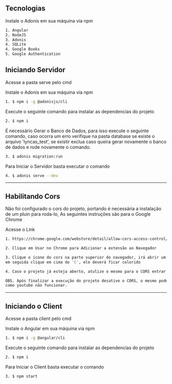 ## Tecnologias
Instale o Adonis em sua máquina via npm
```bash
1. Angular
2. NodeJS
3. Adonis
4. SQLite
4. Google Books
5. Google Authentication
```

## Iniciando Servidor

Acesse a pasta serve pelo cmd

Instale o Adonis em sua máquina via npm
```bash
1. $ npm i -g @adonisjs/cli
```

Execute o seguinte comando para instalar as dependencias do projeto
```bash
2. $ npm i
```

É necessário Gerar o Banco de Dados, para isso execute o seguinte comando, caso ocorra um erro verifique na pasta database se existe o arquivo 'lyncas_test', se existir exclua caso queira gerar novamente o banco de dados e rode novamente o comando.
```bash
3. $ adonis migration:run
```

Para Iniciar o Servidor basta executar o comando
```bash
4. $ adonis serve --dev
```

---

## Habilitando Cors

Não foi configurado o cors do projeto, portando é necessária a instalação de um pluin para roda-lo,
As seguintes instruções são para o Google Chrome

Acesse o Link
```bash
1. https://chrome.google.com/webstore/detail/allow-cors-access-control/lhobafahddgcelffkeicbaginigeejlf
```

```bash
2. Clique em Usar no Chrome para Adicionar a extensão ao Navegador
```

```bash
3. Clique o ícone do cors na parte superior do navegador, irá abrir um modal, 
em seguida clique em cima do 'C', ele deverá ficar colorido
```

```bash
4. Caso o projeto já esteja aberto, atulize o mesmo para o CORS entrar em ação
```

```bash
OBS. Após finalizar a execução do projeto desative o CORS, o mesmo pode fazer alguns serviços 
como youtube não funcionar.
```

---

## Iniciando o Client

Acesse a pasta client pelo cmd

Instale o Angular em sua máquina via npm
```bash
1. $ npm i -g @angular/cli
```

Execute o seguinte comando para instalar as dependencias do projeto
```bash
2. $ npm i
```

Para Iniciar o Client basta executar o comando
```bash
3. $ npm start
```